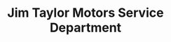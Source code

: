 ---
title: "Jim Taylor Motors Service Department"
url: /fort-benton/jim-taylor-motors-service-department/
shop: car
---